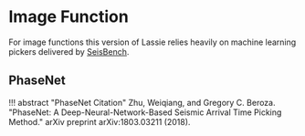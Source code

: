 # Image Function

For image functions this version of Lassie relies heavily on machine learning pickers delivered by [SeisBench](https://github.com/seisbench/seisbench).

## PhaseNet

!!! abstract "PhaseNet Citation"
    Zhu, Weiqiang, and Gregory C. Beroza. "PhaseNet: A Deep-Neural-Network-Based Seismic Arrival Time Picking Method." arXiv preprint arXiv:1803.03211 (2018).
